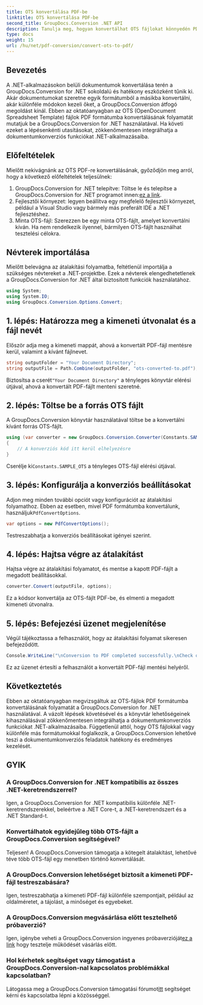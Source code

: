 ```yaml
---
title: OTS konvertálása PDF-be
linktitle: OTS konvertálása PDF-be
second_title: GroupDocs.Conversion .NET API
description: Tanulja meg, hogyan konvertálhat OTS fájlokat könnyedén PDF formátumba a GroupDocs.Conversion for .NET segítségével. Lépésről lépésre bemutató oktatóanyag.
type: docs
weight: 15
url: /hu/net/pdf-conversion/convert-ots-to-pdf/
---
```

## Bevezetés
A .NET-alkalmazásokon belüli dokumentumok konvertálása terén a GroupDocs.Conversion for .NET sokoldalú és hatékony eszközként tűnik ki. Akár dokumentumokat szeretne egyik formátumból a másikba konvertálni, akár különféle módokon kezeli őket, a GroupDocs.Conversion átfogó megoldást kínál. Ebben az oktatóanyagban az OTS (OpenDocument Spreadsheet Template) fájlok PDF formátumba konvertálásának folyamatát mutatjuk be a GroupDocs.Conversion for .NET használatával. Ha követi ezeket a lépésenkénti utasításokat, zökkenőmentesen integrálhatja a dokumentumkonverziós funkciókat .NET-alkalmazásaiba.
## Előfeltételek
Mielőtt nekivágnánk az OTS PDF-re konvertálásának, győződjön meg arról, hogy a következő előfeltételek teljesülnek:
1.  GroupDocs.Conversion for .NET telepítve: Töltse le és telepítse a GroupDocs.Conversion for .NET programot innen:[ez a link](https://releases.groupdocs.com/conversion/net/).
2. Fejlesztői környezet: legyen beállítva egy megfelelő fejlesztői környezet, például a Visual Studio vagy bármely más preferált IDE a .NET fejlesztéshez.
3. Minta OTS-fájl: Szerezzen be egy minta OTS-fájlt, amelyet konvertálni kíván. Ha nem rendelkezik ilyennel, bármilyen OTS-fájlt használhat tesztelési célokra.

## Névterek importálása
Mielőtt belevágna az átalakítási folyamatba, feltétlenül importálja a szükséges névtereket a .NET-projektbe. Ezek a névterek elengedhetetlenek a GroupDocs.Conversion for .NET által biztosított funkciók használatához.
```csharp
using System;
using System.IO;
using GroupDocs.Conversion.Options.Convert;
```
## 1. lépés: Határozza meg a kimeneti útvonalat és a fájl nevét
Először adja meg a kimeneti mappát, ahová a konvertált PDF-fájl mentésre kerül, valamint a kívánt fájlnevet.
```csharp
string outputFolder = "Your Document Directory";
string outputFile = Path.Combine(outputFolder, "ots-converted-to.pdf");
```
 Biztosítsa a cserét`"Your Document Directory"` a tényleges könyvtár elérési útjával, ahová a konvertált PDF-fájlt menteni szeretné.
## 2. lépés: Töltse be a forrás OTS fájlt
A GroupDocs.Conversion könyvtár használatával töltse be a konvertálni kívánt forrás OTS-fájlt.
```csharp
using (var converter = new GroupDocs.Conversion.Converter(Constants.SAMPLE_OTS))
{
    // A konverziós kód itt kerül elhelyezésre
}
```
 Cserélje ki`Constants.SAMPLE_OTS` a tényleges OTS-fájl elérési útjával.
## 3. lépés: Konfigurálja a konverziós beállításokat
 Adjon meg minden további opciót vagy konfigurációt az átalakítási folyamathoz. Ebben az esetben, mivel PDF formátumba konvertálunk, használjuk`PdfConvertOptions`.
```csharp
var options = new PdfConvertOptions();
```
Testreszabhatja a konverziós beállításokat igényei szerint.
## 4. lépés: Hajtsa végre az átalakítást
Hajtsa végre az átalakítási folyamatot, és mentse a kapott PDF-fájlt a megadott beállításokkal.
```csharp
converter.Convert(outputFile, options);
```
Ez a kódsor konvertálja az OTS-fájlt PDF-be, és elmenti a megadott kimeneti útvonalra.
## 5. lépés: Befejezési üzenet megjelenítése
Végül tájékoztassa a felhasználót, hogy az átalakítási folyamat sikeresen befejeződött.
```csharp
Console.WriteLine("\nConversion to PDF completed successfully.\nCheck output in {0}", outputFolder);
```
Ez az üzenet értesíti a felhasználót a konvertált PDF-fájl mentési helyéről.

## Következtetés
Ebben az oktatóanyagban megvizsgáltuk az OTS-fájlok PDF formátumba konvertálásának folyamatát a GroupDocs.Conversion for .NET használatával. A vázolt lépések követésével és a könyvtár lehetőségeinek kihasználásával zökkenőmentesen integrálhatja a dokumentumkonverziós funkciókat .NET-alkalmazásaiba. Függetlenül attól, hogy OTS fájlokkal vagy különféle más formátumokkal foglalkozik, a GroupDocs.Conversion lehetővé teszi a dokumentumkonverziós feladatok hatékony és eredményes kezelését.
## GYIK
### A GroupDocs.Conversion for .NET kompatibilis az összes .NET-keretrendszerrel?
Igen, a GroupDocs.Conversion for .NET kompatibilis különféle .NET-keretrendszerekkel, beleértve a .NET Core-t, a .NET-keretrendszert és a .NET Standard-t.
### Konvertálhatok egyidejűleg több OTS-fájlt a GroupDocs.Conversion segítségével?
Teljesen! A GroupDocs.Conversion támogatja a kötegelt átalakítást, lehetővé téve több OTS-fájl egy menetben történő konvertálását.
### A GroupDocs.Conversion lehetőséget biztosít a kimeneti PDF-fájl testreszabására?
Igen, testreszabhatja a kimeneti PDF-fájl különféle szempontjait, például az oldalméretet, a tájolást, a minőséget és egyebeket.
### A GroupDocs.Conversion megvásárlása előtt tesztelhető próbaverzió?
 Igen, igénybe veheti a GroupDocs.Conversion ingyenes próbaverzióját[ez a link](https://releases.groupdocs.com/) hogy tesztelje működését vásárlás előtt.
### Hol kérhetek segítséget vagy támogatást a GroupDocs.Conversion-nal kapcsolatos problémákkal kapcsolatban?
 Látogassa meg a GroupDocs.Conversion támogatási fórumot[itt](https://forum.groupdocs.com/c/conversion/11) segítséget kérni és kapcsolatba lépni a közösséggel.